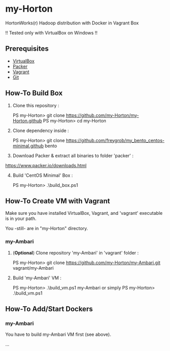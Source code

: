 # my-Horton
HortonWorks(r) Hadoop distribution with Docker in Vagrant Box 

!! Tested only with VirtualBox on Windows !!

## Prerequisites

- [VirtualBox](https://www.virtualbox.org/wiki/Downloads)
- [Packer](https://www.packer.io/downloads.html)
- [Vagrant](https://www.vagrantup.com/downloads.html)
- [Git](https://git-scm.com/downloads)

## How-To Build Box

1) Clone this repository :

    PS my-Horton> git clone https://github.com/my-Horton/my-Horton.github
    PS my-Horton> cd my-Horton

2) Clone dependency inside :

    PS my-Horton> git clone https://github.com/freygrob/my_bento_centos-minimal.github bento

3) Download Packer & extract all binaries to folder 'packer' :

https://www.packer.io/downloads.html

4) Build 'CentOS Minimal' Box :

    PS my-Horton> .\build_box.ps1

## How-To Create VM with Vagrant

Make sure you have installed VirtualBox, Vagrant, and 'vagrant' executable is in your path.

You -still- are in "my-Horton" directory.

### my-Ambari

1) (**Optional**) Clone repository 'my-Ambari' in 'vagrant' folder :

    PS my-Horton> git clone https://github.com/my-Horton/my-Ambari.git vagrant/my-Ambari

2) Build 'my-Ambari' VM :

    PS my-Horton> .\build_vm.ps1 my-Ambari
 or simply
    PS my-Horton> .\build_vm.ps1

## How-To Add/Start Dockers

### my-Ambari

You have to build my-Ambari VM first (see above).

...